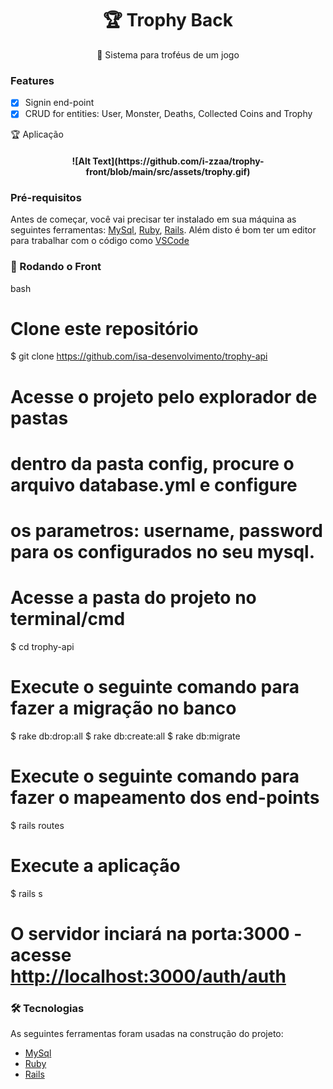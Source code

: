 <h1 align="center">
   🏆 Trophy Back
</h1>
<p align="center">🚀 Sistema para troféus de um jogo </p>

### Features

- [x] Signin end-point
- [x] CRUD for entities: User, Monster, Deaths, Collected Coins and Trophy

🏆 Aplicação

<h4 align="center"> 
   ![Alt Text](https://github.com/i-zzaa/trophy-front/blob/main/src/assets/trophy.gif)
</h4>

### Pré-requisitos

Antes de começar, você vai precisar ter instalado em sua máquina as seguintes ferramentas:
[MySql](https://www.mysql.com/), [Ruby](https://www.ruby-lang.org/en/news/2020/03/31/ruby-2-5-8-released/), [Rails](https://rubygems.org/gems/rails/versions/6.1.1). 
Além disto é bom ter um editor para trabalhar com o código como [VSCode](https://code.visualstudio.com/)

### 🎲 Rodando o Front

bash
# Clone este repositório
$ git clone https://github.com/isa-desenvolvimento/trophy-api

# Acesse o projeto pelo explorador de pastas
# dentro da pasta config, procure o arquivo database.yml e configure
# os parametros: username, password para os configurados no seu mysql.

# Acesse a pasta do projeto no terminal/cmd
$ cd trophy-api

# Execute o seguinte comando para fazer a migração no banco
$ rake db:drop:all
$ rake db:create:all
$ rake db:migrate

# Execute o seguinte comando para fazer o mapeamento dos end-points
$ rails routes

# Execute a aplicação
$ rails s

# O servidor inciará na porta:3000 - acesse <http://localhost:3000/auth/auth>


### 🛠 Tecnologias

As seguintes ferramentas foram usadas na construção do projeto:

- [MySql](https://www.mysql.com/)
- [Ruby](https://www.ruby-lang.org/en/news/2020/03/31/ruby-2-5-8-released/)
- [Rails](https://rubygems.org/gems/rails/versions/6.1.1)
